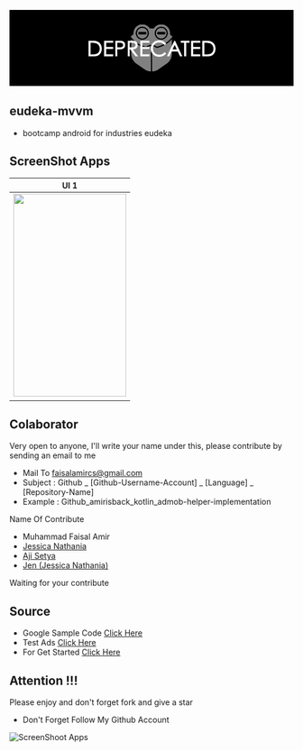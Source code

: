 ![ScreenShoot Apps](https://raw.githubusercontent.com/amirisback/amirisback/master/docs/image/deprecated.png?raw=true)

## eudeka-mvvm
- bootcamp android for industries eudeka

## ScreenShot Apps
| UI 1 |
|:----:|
|<span align="center"><img width="200px" height="360px" src="docs/image/ss_1.png"></span> |

## Colaborator
Very open to anyone, I'll write your name under this, please contribute by sending an email to me

- Mail To faisalamircs@gmail.com
- Subject : Github _ [Github-Username-Account] _ [Language] _ [Repository-Name]
- Example : Github_amirisback_kotlin_admob-helper-implementation

Name Of Contribute
- Muhammad Faisal Amir
- [Jessica Nathania](https://github.com/clazord)
- [Aji Setya](https://github.com/AjiSetya)
- [Jen (Jessica Nathania)](https://github.com/jnathania)

Waiting for your contribute

## Source
- Google Sample Code [Click Here](https://github.com/googleads/googleads-mobile-android-examples)
- Test Ads [Click Here](https://developers.google.com/admob/android/test-ads)
- For Get Started [Click Here](https://developers.google.com/admob/android/quick-start)

## Attention !!!
Please enjoy and don't forget fork and give a star
- Don't Forget Follow My Github Account

![ScreenShoot Apps](docs/image/certificate.jpg?raw=true)

